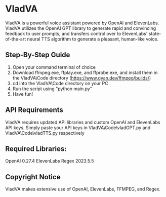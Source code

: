 # VladVA
VladVA is a powerful voice assistant powered by OpenAI and ElevenLabs. VladVA utilizes the OpenAI GPT library to generate rapid and convincing feedback to user prompts, and transfers control over to ElevenLabs' state-of-the-art neural TTS algorithm to generate a pleasant, human-like voice.

## Step-By-Step Guide
1. Open your command terminal of choice
2. Download ffmpeg.exe, ffplay.exe, and ffprobe.exe, and install them in the VladVA\Code directory (https://www.gyan.dev/ffmpeg/builds/)
3. cd into the VladVA\Code directory on your PC
4. Run the script using "python main.py"
5. Have fun!

## API Requirements
VladVA requires updated API libraries and custom OpenAI and ElevenLabs API keys.
Simply paste your API keys in VladVA\Code\vladGPT.py and VladVA\Code\vladTTS.py respectively

## Required Libraries:
OpenAI 0.27.4
ElevenLabs
Regex 2023.5.5

## Copyright Notice
VladVA makes extensive use of OpenAI, ElevenLabs, FFMPEG, and Regex.
